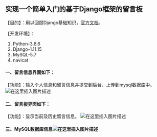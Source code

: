 ## 实现一个简单入门的基于Django框架的留言板
【目的】：用以回顾Django基础知识，[官方文档](https://docs.djangoproject.com/en/1.11/intro/tutorial01/)。

【开发环境】：

 1. Python-3.6.6
 2. Django-1.11.15
 3. MySQL-5.7
 4. navicat

#### 一、留言信息界面如下：
【功能】：输入个人信息和留言信息并提交到后台，上传到mysql数据库中。
![在这里插入图片描述](https://img-blog.csdnimg.cn/20190218112406352.png?x-oss-process=image/watermark,type_ZmFuZ3poZW5naGVpdGk,shadow_10,text_aHR0cHM6Ly9ibG9nLmNzZG4ubmV0L1NMX1dvcmxk,size_16,color_FFFFFF,t_70)
#### 二、留言板界面如下：
【功能】：显示当前及历史留言信息。
![在这里插入图片描述](https://img-blog.csdnimg.cn/20190218112419891.png?x-oss-process=image/watermark,type_ZmFuZ3poZW5naGVpdGk,shadow_10,text_aHR0cHM6Ly9ibG9nLmNzZG4ubmV0L1NMX1dvcmxk,size_16,color_FFFFFF,t_70)
#### 三、MySQL数据库信息![在这里插入图片描述](https://img-blog.csdnimg.cn/20190218112433439.png)
